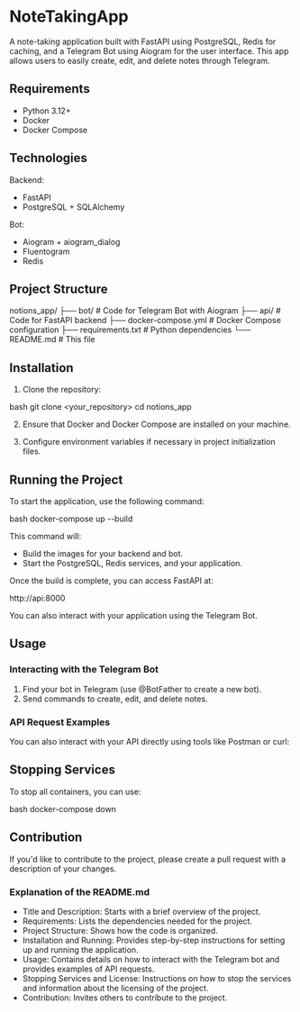 # NoteTakingApp

A note-taking application built with FastAPI using PostgreSQL, Redis for caching, and a Telegram Bot using Aiogram for the user interface. This app allows users to easily create, edit, and delete notes through Telegram.

## Requirements

- Python 3.12+
- Docker
- Docker Compose

## Technologies

Backend:
- FastAPI
- PostgreSQL + SQLAlchemy

Bot:
- Aiogram + aiogram_dialog
- Fluentogram
- Redis

## Project Structure


notions_app/
├── bot/                   # Code for Telegram Bot with Aiogram
├── api/                   # Code for FastAPI backend
├── docker-compose.yml     # Docker Compose configuration
├── requirements.txt       # Python dependencies
└── README.md              # This file

## Installation

1. Clone the repository:

   
bash
   git clone <your_repository>
   cd notions_app
   

2. Ensure that Docker and Docker Compose are installed on your machine.

3. Configure environment variables if necessary in project initialization files.

## Running the Project

To start the application, use the following command:

bash
docker-compose up --build

This command will:

- Build the images for your backend and bot.
- Start the PostgreSQL, Redis services, and your application.

Once the build is complete, you can access FastAPI at:

http://api:8000

You can also interact with your application using the Telegram Bot.

## Usage

### Interacting with the Telegram Bot

1. Find your bot in Telegram (use @BotFather to create a new bot).
2. Send commands to create, edit, and delete notes.

### API Request Examples

You can also interact with your API directly using tools like Postman or curl:

## Stopping Services

To stop all containers, you can use:

bash
docker-compose down

## Contribution

If you'd like to contribute to the project, please create a pull request with a description of your changes.


### Explanation of the README.md

- Title and Description: Starts with a brief overview of the project.
- Requirements: Lists the dependencies needed for the project.
- Project Structure: Shows how the code is organized.
- Installation and Running: Provides step-by-step instructions for setting up and running the application.
- Usage: Contains details on how to interact with the Telegram bot and provides examples of API requests.
- Stopping Services and License: Instructions on how to stop the services and information about the licensing of the project.
- Contribution: Invites others to contribute to the project.
